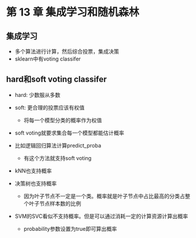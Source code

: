 # 第 13 章 集成学习和随机森林

## 集成学习

- 多个算法进行计算，然后综合投票，集成决策
- sklearn中有voting classifer

## hard和soft voting classifer

- hard: 少数服从多数
- soft: 更合理的投票应该有权值
  - 将每一个模型分类的概率作为权值

- soft voting就要求集合每一个模型都能估计概率
- 比如逻辑回归算法计算predict_proba
  - 有这个方法就支持soft voting

- kNN也支持概率
- 决策树也支持概率
  - 因为叶子节点不一定是一个类。概率就是叶子节点中占比最高的分类占整个叶子节点样本数的比例

- SVM的SVC看似不支持概率。但是可以通过消耗一定的计算资源计算出概率
  - probability参数设置为true即可算出概率

## 
